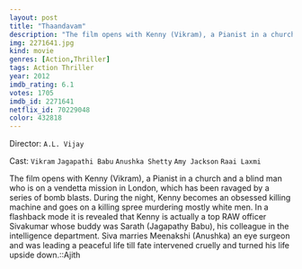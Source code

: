 ```yaml
---
layout: post
title: "Thaandavam"
description: "The film opens with Kenny (Vikram), a Pianist in a church and a blind man who is on a vendetta mission in London, which has been ravaged by a series of bomb blasts. During the night, Kenny becomes an obsessed killing machine and goes on a killing spree murdering mostly white men. In a flashback mode it is revealed that Kenny is actually a top RAW officer Sivakumar whose buddy was Sarath (Jagapathy Babu), his colleague in the intellige.."
img: 2271641.jpg
kind: movie
genres: [Action,Thriller]
tags: Action Thriller 
year: 2012
imdb_rating: 6.1
votes: 1705
imdb_id: 2271641
netflix_id: 70229048
color: 432818
---
```

Director: `A.L. Vijay`  

Cast: `Vikram` `Jagapathi Babu` `Anushka Shetty` `Amy Jackson` `Raai Laxmi` 

The film opens with Kenny (Vikram), a Pianist in a church and a blind man who is on a vendetta mission in London, which has been ravaged by a series of bomb blasts. During the night, Kenny becomes an obsessed killing machine and goes on a killing spree murdering mostly white men. In a flashback mode it is revealed that Kenny is actually a top RAW officer Sivakumar whose buddy was Sarath (Jagapathy Babu), his colleague in the intelligence department. Siva marries Meenakshi (Anushka) an eye surgeon and was leading a peaceful life till fate intervened cruelly and turned his life upside down.::Ajith